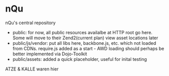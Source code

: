 nQu
===

nQu's central repository

- public: for now, all public resources availalbe at HTTP root go here. Some will move to their Zend2(current plan) view asset locations later
- public/js/vendor: put all libs here, backbone.js, etc. which not loaded from CDNs. require.js added as a start - AWD loading should perhaps be better implemented via Dojo-Toolkit
- public/assets: added a quick placeholder, useful for inital testing

ATZE & KALLE waren hier
